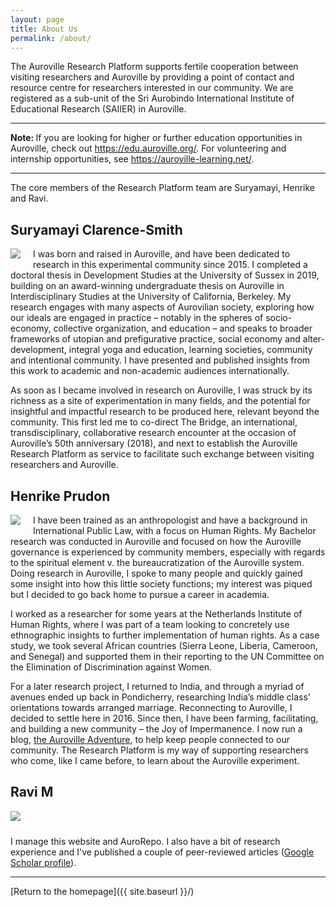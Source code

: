 ```yaml
---
layout: page
title: About Us
permalink: /about/
---
```


The Auroville Research Platform supports fertile cooperation between visiting researchers and Auroville by providing a point of contact and resource centre for researchers interested in our community. We are registered as a sub-unit of the Sri Aurobindo International Institute of Educational Research (SAIIER) in Auroville.

<hr>
<strong>Note: </strong> If you are looking for higher or further education opportunities in Auroville, check out <a href="https://edu.auroville.org/" target="_blank">https://edu.auroville.org/</a>. For volunteering and internship opportunities, see <a href="https://auroville-learning.net/" target="_blank">https://auroville-learning.net/</a>.
<hr>

The core members of the Research Platform team are Suryamayi, Henrike and Ravi.

## Suryamayi Clarence-Smith

<img src="https://aurovilleresearchplatform.github.io/images/Suryamayi.jpg" style="max-width:35%;float:left;padding-right:20px;padding-bottom:10px;">
I was born and raised in Auroville, and have been dedicated to research in this experimental community since 2015. I completed a doctoral thesis in Development Studies at the University of Sussex in 2019, building on an award-winning undergraduate thesis on Auroville in Interdisciplinary Studies at the University of California, Berkeley. My research engages with many aspects of Aurovilian society, exploring how our ideals are engaged in practice – notably in the spheres of socio-economy, collective organization, and education – and speaks to broader frameworks of utopian and prefigurative practice, social economy and alter-development, integral yoga and education, learning societies, community and intentional community. I have presented and published insights from this work to academic and non-academic audiences internationally.

As soon as I became involved in research on Auroville, I was struck by its richness as a site of experimentation in many fields, and the potential for insightful and impactful research to be produced here, relevant beyond the community. This first led me to co-direct The Bridge, an international, transdisciplinary, collaborative research encounter at the occasion of Auroville’s 50th anniversary (2018), and next to establish the Auroville Research Platform as service to facilitate such exchange between visiting researchers and Auroville.

## Henrike Prudon

<img src="https://aurovilleresearchplatform.github.io/images/Henrike.jpg" style="max-width:35%;float:left;padding-right:20px;padding-bottom:10px;">
I have been trained as an anthropologist and have a background in International Public Law, with a focus on Human Rights. My Bachelor research was conducted in Auroville and focused on how the Auroville governance is experienced by community members, especially with regards to the spiritual element v. the bureaucratization of the Auroville system. Doing research in Auroville, I spoke to many people and quickly gained some insight into how this little society functions; my interest was piqued but I decided to go back home to pursue a career in academia.

I worked as a researcher for some years at the Netherlands Institute of Human Rights, where I was part of a team looking to concretely use ethnographic insights to further implementation of human rights. As a case study, we took several African countries (Sierra Leone, Liberia, Cameroon, and Senegal) and supported them in their reporting to the UN
Committee on the Elimination of Discrimination against Women.

For a later research project, I returned to India, and through a myriad of avenues ended up back in Pondicherry, researching India’s middle class’ orientations towards arranged marriage. Reconnecting to Auroville, I decided to settle here in 2016. Since then, I have been farming, facilitating, and building a new community – the Joy of Impermanence. I now run a blog, [the Auroville Adventure](https://adventure.auroville.com/), to help keep people connected to our community. The Research Platform is my way of supporting researchers who come, like I came before, to learn about the Auroville experiment.

## Ravi M

<div>
<img src="https://aurovilleresearchplatform.github.io/images/Ravi.jpg" style="max-width:35%;object-fit: contain;float:bottom;padding-right:20px;padding-bottom:10px;">
<p>I manage this website and AuroRepo. I also have a bit of research experience and I've published a couple of peer-reviewed articles (<a href="https://scholar.google.co.in/citations?user=yVRjrEsAAAAJ&hl=en&authuser=1" target="_blank">Google Scholar profile</a>).</p>
</div>


---
[Return to the homepage]({{ site.baseurl }}/)
